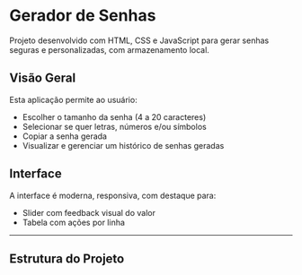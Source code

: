 # Gerador de Senhas

Projeto desenvolvido com HTML, CSS e JavaScript para gerar senhas seguras e personalizadas, com armazenamento local.

## Visão Geral

Esta aplicação permite ao usuário:

- Escolher o tamanho da senha (4 a 20 caracteres)
- Selecionar se quer letras, números e/ou símbolos
- Copiar a senha gerada
- Visualizar e gerenciar um histórico de senhas geradas

## Interface

A interface é moderna, responsiva, com destaque para:

- Slider com feedback visual do valor
- Tabela com ações por linha

---

## Estrutura do Projeto


